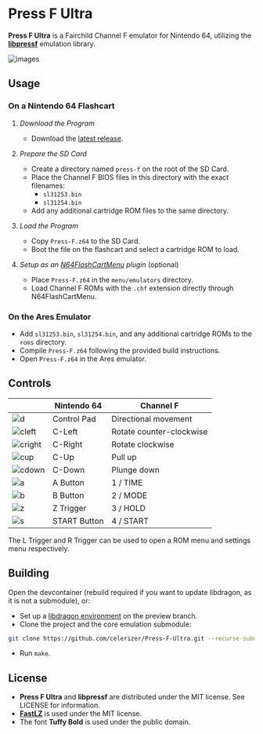 # Press F Ultra

**Press F Ultra** is a Fairchild Channel F emulator for Nintendo 64, utilizing the **[libpressf](https://github.com/celerizer/libpressf)** emulation library.

![images](https://github.com/user-attachments/assets/83d289c0-f379-4551-8610-747b1f4f0672)

## Usage

### On a Nintendo 64 Flashcart

1. *Download the Program*
   - Download the [latest release](https://github.com/celerizer/Press-F-Ultra/releases/).  

2. *Prepare the SD Card*
   - Create a directory named `press-f` on the root of the SD Card.  
   - Place the Channel F BIOS files in this directory with the exact filenames:  
     - `sl31253.bin`  
     - `sl31254.bin`  
   - Add any additional cartridge ROM files to the same directory.  

3. *Load the Program*
   - Copy `Press-F.z64` to the SD Card.  
   - Boot the file on the flashcart and select a cartridge ROM to load.

4. *Setup as an [N64FlashCartMenu](https://github.com/Polprzewodnikowy/N64FlashcartMenu) plugin* (optional)  
   - Place `Press-F.z64` in the `menu/emulators` directory.  
   - Load Channel F ROMs with the `.chf` extension directly through N64FlashCartMenu.  

### On the Ares Emulator

- Add `sl31253.bin`, `sl31254.bin`, and any additional cartridge ROMs to the `roms` directory.  
- Compile `Press-F.z64` following the provided build instructions.  
- Open `Press-F.z64` in the Ares emulator.

## Controls

| | Nintendo 64 | Channel F |
|-|-|-|
| ![d](https://github.com/celerizer/Press-F-Ultra/assets/33245078/ce131dfb-45ac-42d0-8182-c9a89062795d) | Control Pad | Directional movement |
| ![cleft](https://github.com/celerizer/Press-F-Ultra/assets/33245078/ece48821-183b-439c-b8ee-479369a0b392) | C-Left | Rotate counter-clockwise |
| ![cright](https://github.com/celerizer/Press-F-Ultra/assets/33245078/13b81712-a6c8-4191-8f10-e62809a6f6bb) | C-Right | Rotate clockwise |
| ![cup](https://github.com/celerizer/Press-F-Ultra/assets/33245078/0a519cf0-652b-4133-9283-0a6abb6b623a) | C-Up | Pull up |
| ![cdown](https://github.com/celerizer/Press-F-Ultra/assets/33245078/a72d495b-f850-448b-9985-7a1687e2b4cc) | C-Down | Plunge down |
| ![a](https://github.com/celerizer/Press-F-Ultra/assets/33245078/f634cf7e-4705-42b0-a607-14b9e057ea8a) | A Button | 1 / TIME |
| ![b](https://github.com/celerizer/Press-F-Ultra/assets/33245078/4a1dcb97-483d-47db-9ac5-12171940dcd4) | B Button | 2 / MODE |
| ![z](https://github.com/celerizer/Press-F-Ultra/assets/33245078/8ac5415c-8cfd-4d43-9dd3-0c278163eafc) | Z Trigger | 3 / HOLD |
| ![s](https://github.com/celerizer/Press-F-Ultra/assets/33245078/bf7ad340-bcd0-44b0-a4a9-c0557e24e44b) | START Button | 4 / START |

The L Trigger and R Trigger can be used to open a ROM menu and settings menu respectively.

## Building
Open the devcontainer (rebuild required if you want to update libdragon, as it is not a submodule), or:
- Set up a [libdragon environment](https://github.com/DragonMinded/libdragon/wiki/Installing-libdragon) on the preview branch.
- Clone the project and the core emulation submodule:
```sh
git clone https://github.com/celerizer/Press-F-Ultra.git --recurse-submodules
```
- Run `make`.

## License

- **Press F Ultra** and **libpressf** are distributed under the MIT license. See LICENSE for information.
- [**FastLZ**](https://github.com/ariya/FastLZ) is used under the MIT license.
- The font **Tuffy Bold** is used under the public domain.
